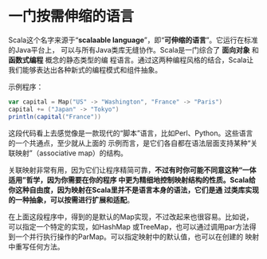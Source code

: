 一门按需伸缩的语言
================================================================================
Scala这个名字来源于“**scalaable language**”，即“**可伸缩的语言**”。它运行在标准的Java平台上，
可以与所有Java类库无缝协作。Scala是一门综合了 **面向对象** 和 **函数式编程** 概念的静态类型的编
程语言。通过这两种编程风格的结合，Scala让我们能够表达出各种新式的编程模式和组件抽象。

示例程序：
```scala
var capital = Map("US" -> "Washington", "France" -> "Paris")
capital += ("Japan" -> "Tokyo")
println(capital("France"))
```
这段代码看上去感觉像是一款现代的“脚本”语言，比如Perl、Python。这些语言的一个共通点，至少就从上面的
示例而言，是它们各自都在语法层面支持某种“关联映射”（associative map）的结构。

关联映射非常有用，因为它们让程序精简可靠，**不过有时你可能不同意这种“一体适用”哲学，因为你需要在你的程序
中更为精细地控制映射结构的性质。Scala给你这种自由度，因为映射在Scala里并不是语言本身的语法，它们是通
过类库实现的一种抽象，可以按需进行扩展和适配**。

在上面这段程序中，得到的是默认的Map实现，不过改起来也很容易。比如说，可以指定一个特定的实现，如HashMap
或TreeMap，也可以通过调用par方法得到一个并行执行操作的ParMap。可以指定映射中的默认值，也可以在创建的
映射中重写任何方法。
